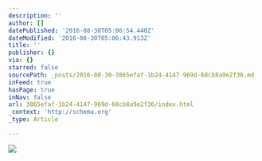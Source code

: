 ```yaml
---
description: ''
author: []
datePublished: '2016-08-30T05:06:54.440Z'
dateModified: '2016-08-30T05:06:43.913Z'
title: ''
publisher: {}
via: {}
starred: false
sourcePath: _posts/2016-08-30-3865efaf-1b24-4147-969d-68cb8a9e2f36.md
inFeed: true
hasPage: true
inNav: false
url: 3865efaf-1b24-4147-969d-68cb8a9e2f36/index.html
_context: 'http://schema.org'
_type: Article

---
```

![](https://the-grid-user-content.s3-us-west-2.amazonaws.com/9f8ad093-f0d2-4b8a-9f3c-2c27cf988a31.jpg)